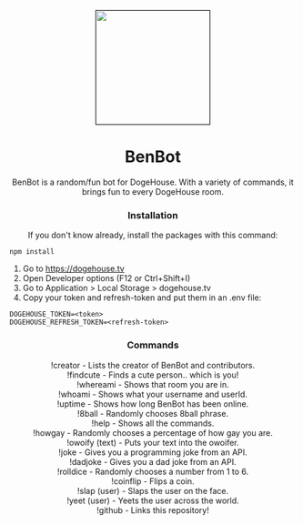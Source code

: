 <p align="center">
  <a href="https://dogehouse.tv/user/benbot">
  <img src="https://user-images.githubusercontent.com/76412158/112184874-a653d300-8bcd-11eb-9786-83c5b1ce60e0.png" border="1" width="200" height="200"/>
  </a>
</p>

<h1 align="center">
  <strong>BenBot</strong>
</h1>

<p align="center">
  BenBot is a random/fun bot for DogeHouse. With a variety of commands, it brings fun to every DogeHouse room.
</p>

<h3 align="center">
  <strong>Installation</strong>
</h3>

<p align="center">
If you don't know already, install the packages with this command:

```
npm install
```

1. Go to https://dogehouse.tv
2. Open Developer options (F12 or Ctrl+Shift+I)
3. Go to Application > Local Storage > dogehouse.tv
4. Copy your token and refresh-token and put them in an .env file:

```
DOGEHOUSE_TOKEN=<token>
DOGEHOUSE_REFRESH_TOKEN=<refresh-token>
```
</p>

<h3 align="center">
  <strong>Commands</strong>
</h3>

<p align="center">
!creator - Lists the creator of BenBot and contributors.  <br>
!findcute - Finds a cute person.. which is you!  <br>
!whereami - Shows that room you are in.  <br>
!whoami - Shows what your username and userId.  <br>
!uptime - Shows how long BenBot has been online.  <br>
!8ball - Randomly chooses 8ball phrase.  <br>
!help - Shows all the commands.  <br>
!howgay - Randomly chooses a percentage of how gay you are.  <br>
!owoify (text) - Puts your text into the owoifer.  <br>
!joke - Gives you a programming joke from an API.  <br>
!dadjoke - Gives you a dad joke from an API. <br>
!rolldice - Randomly chooses a number from 1 to 6.  <br>
!coinflip - Flips a coin.  <br>
!slap (user) - Slaps the user on the face.  <br>
!yeet (user) - Yeets the user across the world. <br>
!github - Links this repository!
</p>

